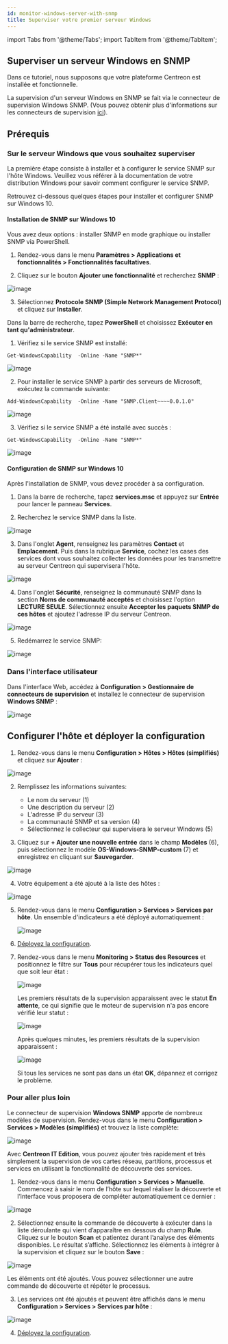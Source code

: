 ```yaml
---
id: monitor-windows-server-with-snmp
title: Superviser votre premier serveur Windows
---
```

import Tabs from '@theme/Tabs';
import TabItem from '@theme/TabItem';

## Superviser un serveur Windows en SNMP

Dans ce tutoriel, nous supposons que votre plateforme Centreon est installée et fonctionnelle.

La supervision d'un serveur Windows en SNMP se fait via le connecteur de supervision Windows SNMP. (Vous pouvez obtenir plus d'informations sur les connecteurs de supervision [ici](../monitoring/pluginpacks.md)).

## Prérequis

### Sur le serveur Windows que vous souhaitez superviser

La première étape consiste à installer et à configurer le service SNMP sur l'hôte Windows.
Veuillez vous référer à la documentation de votre distribution Windows pour savoir comment configurer le service SNMP.

Retrouvez ci-dessous quelques étapes pour installer et configurer SNMP sur Windows 10.

#### Installation de SNMP sur Windows 10

Vous avez deux options : installer SNMP en mode graphique ou installer SNMP via PowerShell.

<Tabs groupId="sync">
<TabItem value="En accédant aux Paramètres Windows" label="En accédant aux Paramètres Windows">

1. Rendez-vous dans le menu **Paramètres > Applications et fonctionnalités > Fonctionnalités facultatives**.

2. Cliquez sur le bouton **Ajouter une fonctionnalité** et recherchez **SNMP** :

  ![image](../assets/getting-started/prise_en_main_windows_snmp_4.png)

3. Sélectionnez **Protocole SNMP (Simple Network Management Protocol)** et cliquez sur **Installer**.

</TabItem>
<TabItem value=" Avec Windows PowerShell" label=" Avec Windows PowerShell">

Dans la barre de recherche, tapez **PowerShell** et choisissez **Exécuter en tant qu'administrateur**.

1. Vérifiez si le service SNMP est installé:

  ```shell
  Get-WindowsCapability  -Online -Name "SNMP*"
  ```

  ![image](../assets/getting-started/prise_en_main_windows_snmp_1.png)

2. Pour installer le service SNMP à partir des serveurs de Microsoft, exécutez la commande suivante:

  ```shell
  Add-WindowsCapability  -Online -Name "SNMP.Client~~~~0.0.1.0"
  ```

  ![image](../assets/getting-started/prise_en_main_windows_snmp_2.png)

3. Vérifiez si le service SNMP a été installé avec succès :

  ```shell
  Get-WindowsCapability  -Online -Name "SNMP*"
  ```

  ![image](../assets/getting-started/prise_en_main_windows_snmp_3.png)

</TabItem>
</Tabs>

#### Configuration de SNMP sur Windows 10

Après l'installation de SNMP, vous devez procéder à sa configuration.

1. Dans la barre de recherche, tapez **services.msc** et appuyez sur **Entrée** pour lancer le panneau **Services**.

2. Recherchez le service SNMP dans la liste.

  ![image](../assets/getting-started/prise_en_main_windows_snmp_7.png)

3. Dans l'onglet **Agent**, renseignez les paramètres **Contact** et **Emplacement**. Puis dans la rubrique **Service**, cochez les cases des services dont vous souhaitez collecter les données pour les transmettre au serveur Centreon qui supervisera l'hôte.

  ![image](../assets/getting-started/prise_en_main_windows_snmp_6.png)

4. Dans l'onglet **Sécurité**, renseignez la communauté SNMP dans la section **Noms de communauté acceptés** et choisissez l'option **LECTURE SEULE**.
Sélectionnez ensuite **Accepter les paquets SNMP de ces hôtes** et ajoutez l'adresse IP du serveur Centreon.

  ![image](../assets/getting-started/prise_en_main_windows_snmp_8.png)

5. Redémarrez le service SNMP:

  ![image](../assets/getting-started/prise_en_main_windows_snmp_5.png)

### Dans l'interface utilisateur

Dans l'interface Web, accédez à **Configuration > Gestionnaire de connecteurs de supervision** et installez le connecteur de supervision **Windows SNMP** :

![image](../assets/getting-started/prise_en_main_windows_snmp_10.gif)

## Configurer l'hôte et déployer la configuration

1. Rendez-vous dans le menu **Configuration > Hôtes > Hôtes (simplifiés)** et cliquez sur **Ajouter** :

  ![image](../assets/getting-started/prise_en_main_windows_snmp_11.gif)

2. Remplissez les informations suivantes:

   * Le nom du serveur (1)
   * Une description du serveur (2)
   * L'adresse IP du serveur (3)
   * La communauté SNMP et sa version (4)
   * Sélectionnez le collecteur qui supervisera le serveur Windows (5)

3. Cliquez sur **+ Ajouter une nouvelle entrée** dans le champ **Modèles** (6), puis sélectionnez le modèle **OS-Windows-SNMP-custom** (7) et enregistrez en cliquant sur **Sauvegarder**.

  ![image](../assets/getting-started/prise_en_main_windows_snmp_12.png)

4. Votre équipement a été ajouté à la liste des hôtes :

  ![image](../assets/getting-started/prise_en_main_windows_snmp_13.png)

5. Rendez-vous dans le menu **Configuration > Services > Services par hôte**. Un ensemble d'indicateurs a été déployé automatiquement :

   ![image](../assets/getting-started/prise_en_main_windows_snmp_14.gif)

6. [Déployez la configuration](../monitoring/monitoring-servers/deploying-a-configuration.md).

7. Rendez-vous dans le menu **Monitoring > Status des Resources** et positionnez le filtre sur **Tous** pour récupérer tous les indicateurs quel que soit leur état :

	![image](../assets/getting-started/quick_start_windows_snmp_15.png)

   Les premiers résultats de la supervision apparaissent avec le statut **En attente**, ce qui signifie que le moteur de supervision n'a pas encore vérifié leur statut :

   ![image](../assets/getting-started/prise_en_main_windows_snmp_17.png)

   Après quelques minutes, les premiers résultats de la supervision apparaissent :

   ![image](../assets/getting-started/prise_en_main_windows_snmp_16.png)

   Si tous les services ne sont pas dans un état **OK**, dépannez et corrigez le problème.

### Pour aller plus loin

Le connecteur de supervision **Windows SNMP** apporte de nombreux modèles de supervision. Rendez-vous dans le menu  **Configuration > Services > Modèles (simplifiés)** et trouvez la liste complète:

![image](../assets/getting-started/prise_en_main_windows_snmp_18.png)

Avec **Centreon IT Edition**, vous pouvez ajouter très rapidement et très simplement la supervision de vos cartes réseau, partitions, processus et services en utilisant la fonctionnalité de découverte des services.

1. Rendez-vous dans le menu **Configuration > Services > Manuelle**. Commencez à saisir le nom de l’hôte sur lequel réaliser la découverte et l’interface vous proposera de compléter automatiquement ce dernier :

  ![image](../assets/getting-started/prise_en_main_windows_snmp_19.png)

2. Sélectionnez ensuite la commande de découverte à exécuter dans la liste déroulante qui vient d’apparaître en dessous du champ **Rule**. Cliquez sur le bouton **Scan** et patientez durant l’analyse des éléments disponibles. Le résultat s’affiche. Sélectionnez les éléments à intégrer à la supervision et cliquez sur le bouton **Save** :

  ![image](../assets/getting-started/prise_en_main_windows_snmp_20.png)

  Les éléments ont été ajoutés. Vous pouvez sélectionner une autre commande de découverte et répéter le processus.

3. Les services ont été ajoutés et peuvent être affichés dans le menu **Configuration > Services > Services par hôte** :

  ![image](../assets/getting-started/prise_en_main_windows_snmp_21.png)

4. [Déployez la configuration](../monitoring/monitoring-servers/deploying-a-configuration.md).
